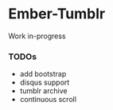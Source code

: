 # Ember-Tumblr

Work in-progress

### TODOs
- add bootstrap
- disqus support
- tumblr archive
- continuous scroll